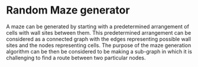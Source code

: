 # Random Maze generator

A maze can be generated by starting with a predetermined arrangement of cells with wall sites between them.
This predetermined arrangement can be considered as a connected graph with the edges representing possible wall sites and the nodes representing cells.
The purpose of the maze generation algorithm can be then be considered to be making a sub-graph in which it is challenging to find a route between two particular nodes.
